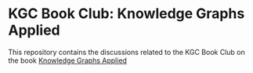 # KGC Book Club: Knowledge Graphs Applied

This repository contains the discussions related to the KGC Book Club on the book [Knowledge Graphs Applied](https://www.manning.com/books/knowledge-graphs-applied)

